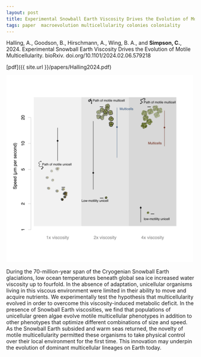 ```yaml
---
layout: post
title: Experimental Snowball Earth Viscosity Drives the Evolution of Motile Multicellularity
tags: paper  macroevolution multicellularity colonies coloniality
---
```



Halling, A., Goodson, B., Hirschmann, A., Wing, B. A., and **Simpson, C.**, 2024. Experimental Snowball Earth Viscosity Drives the Evolution of Motile Multicellularity. bioRxiv. doi.org/10.1101/2024.02.06.579218

[pdf]({{ site.url }}/papers/Halling2024.pdf)


<img src="/assets/img/motility.png"  width = "500px"/>


During the 70-million-year span of the Cryogenian Snowball Earth glaciations, low ocean temperatures beneath global sea ice increased water viscosity up to fourfold. In the absence of adaptation, unicellular organisms living in this viscous environment were limited in their ability to move and acquire nutrients. We experimentally test the hypothesis that multicellularity evolved in order to overcome this viscosity-induced metabolic deficit. In the presence of Snowball Earth viscosities, we find that populations of unicellular green algae evolve motile multicellular phenotypes in addition to other phenotypes that optimize different combinations of size and speed. As the Snowball Earth subsided and warm seas returned, the novelty of motile multicellularity permitted these organisms to take physical control over their local environment for the first time. This innovation may underpin the evolution of dominant multicellular lineages on Earth today.
